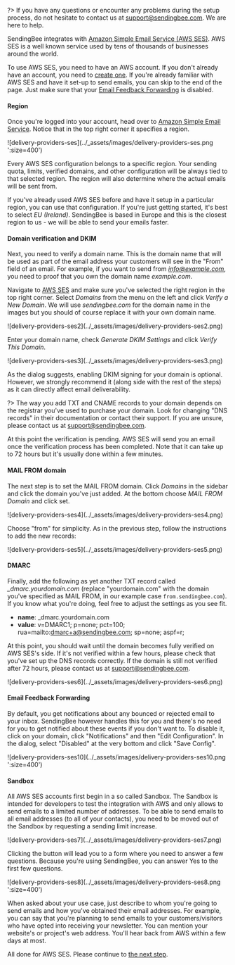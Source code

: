 ?> If you have any questions or encounter any problems during the setup
process, do not hesitate to contact us at
[support@sendingbee.com](mailto:support@sendingbee.com). We are here to help.

SendingBee integrates with [Amazon Simple Email Service (AWS
SES)](https://aws.amazon.com/ses/). AWS SES is a well known service used by
tens of thousands of businesses around the world.

To use AWS SES, you need to have an AWS account. If you don't already have an
account, you need to [create one](https://portal.aws.amazon.com/billing/signup).
If you're already familiar with AWS SES and have it set-up to send emails, you
can skip to the end of the page. Just make sure that your [Email Feedback
Forwarding](#email-feedback-forwarding) is disabled.

#### Region

Once you're logged into your account, head over to [Amazon Simple Email
Service](https://console.aws.amazon.com/ses). Notice that in the top right
corner it specifies a region.

<p class="centered">
  ![delivery-providers-ses](../_assets/images/delivery-providers-ses.png ':size=400')
</p>

Every AWS SES configuration belongs to a specific region. Your sending quota,
limits, verified domains, and other configuration will be always tied to that
selected region. The region will also determine where the actual emails will be
sent from.

If you've already used AWS SES before and have it setup in a particular
region, you can use that configuration. If you're just getting started, it's
best to select *EU (Ireland)*. SendingBee is based in Europe and this is the
closest region to us - we will be able to send your emails faster.

#### Domain verification and DKIM

Next, you need to verify a domain name. This is the domain name that will be
used as part of the email address your customers will see in the "From" field
of an email. For example, if you want to send from *info@example.com*, you
need to proof that you own the domain name *example.com*.

Navigate to [AWS SES](https://console.aws.amazon.com/ses) and make sure
you've selected the right region in the top right corner. Select *Domains*
from the menu on the left and click *Verify a New Domain*. We will use
*sendingbee.com* for the domain name in the images but you should of course
replace it with your own domain name.

<p class="centered">
  ![delivery-providers-ses2](../_assets/images/delivery-providers-ses2.png)
</p>

Enter your domain name, check *Generate DKIM Settings* and click *Verify This
Domain*.

<p class="centered">
  ![delivery-providers-ses3](../_assets/images/delivery-providers-ses3.png)
</p>

As the dialog suggests, enabling DKIM signing for your domain is optional.
However, we strongly recommend it (along side with the rest of the steps) as
it can directly affect email deliverability.

?> The way you add TXT and CNAME records to your domain depends on the
registrar you've used to purchase your domain. Look for changing "DNS
records" in their documentation or contact their support. If you are unsure,
please contact us at [support@sendingbee.com](mailto:support@sendingbee.com).

At this point the verification is pending. AWS SES will send you an email
once the verification process has been completed. Note that it can take up to
72 hours but it's usually done within a few minutes.

#### MAIL FROM domain

The next step is to set the MAIL FROM domain. Click *Domains* in the sidebar
and click the domain you've just added. At the bottom choose *MAIL FROM
Domain* and click set.

<p class="centered">
  ![delivery-providers-ses4](../_assets/images/delivery-providers-ses4.png)
</p>

Choose "from" for simplicity. As in the previous step, follow the
instructions to add the new records:

<p class="centered">
  ![delivery-providers-ses5](../_assets/images/delivery-providers-ses5.png)
</p>

#### DMARC

Finally, add the following as yet another TXT record called
*_dmarc.yourdomain.com* (replace "yourdomain.com" with the domain you've
specified as MAIL FROM, in our example case `from.sendingbee.com`). If you know
what you're doing, feel free to adjust the settings as you see fit.

- **name**: _dmarc.yourdomain.com
- **value**: v=DMARC1; p=none; pct=100; rua=mailto:dmarc+a@sendingbee.com; sp=none; aspf=r;

At this point, you should wait until the domain becomes fully verified on AWS
SES's side. If it's not verified within a few hours, please check that you've
set up the DNS records correctly. If the domain is still not verified after 72
hours, please contact us at [support@sendingbee.com](mailto:support@sendingbee.com).

<p class="centered">
  ![delivery-providers-ses6](../_assets/images/delivery-providers-ses6.png)
</p>

#### Email Feedback Forwarding

By default, you get notifications about any bounced or rejected email to your
inbox. SendingBee however handles this for you and there's no need for you to
get notified about these events if you don't want to. To disable it, click on
your domain, click "Notifications" and then "Edit Configuration". In the dialog,
select "Disabled" at the very bottom and click "Save Config".

<p class="centered">
  ![delivery-providers-ses10](../_assets/images/delivery-providers-ses10.png ':size=400')
</p>


#### Sandbox

All AWS SES accounts first begin in a so called Sandbox. The Sandbox is intended
for developers to test the integration with AWS and only allows to send emails
to a limited number of addresses. To be able to send emails to all email
addresses (to all of your contacts), you need to be moved out of the Sandbox
by requesting a sending limit increase.

<p class="centered">
  ![delivery-providers-ses7](../_assets/images/delivery-providers-ses7.png)
</p>

Clicking the button will lead you to a form where you need to answer a few
questions. Because you're using SendingBee, you can answer Yes to the first few
questions.

<p class="centered">
  ![delivery-providers-ses8](../_assets/images/delivery-providers-ses8.png ':size=400')
</p>

When asked about your use case, just describe to whom you're going to send
emails and how you've obtained their email addresses. For example, you can say
that you're planning to send emails to your customers/visitors who have opted
into receiving your newsletter. You can mention your website's or project's web
address. You'll hear back from AWS within a few days at most.

All done for AWS SES. Please continue to [the next step](/delivery-providers/aws-iam).
